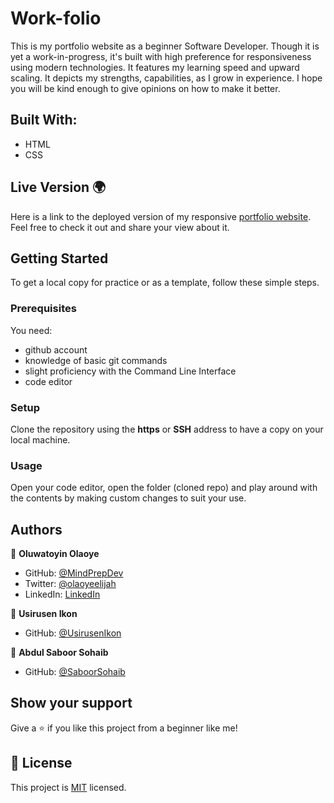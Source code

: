 # Work-folio

This is my portfolio website as a beginner Software Developer. Though it is yet a work-in-progress, it's built with high preference for responsiveness using modern technologies. It features my learning speed and upward scaling. It depicts my strengths, capabilities, as I grow in experience.
I hope you will be kind enough to give opinions on how to make it better. 

## Built With:

- HTML
- CSS

## Live Version 🌍
Here is a link to the deployed version of my responsive [portfolio website](https://abayomiolaoye.github.io/).
Feel free to check it out and share your view about it.

## Getting Started 

To get a local copy for practice or as a template, follow these simple steps.

### Prerequisites
You need:
- github account
- knowledge of basic git commands
- slight proficiency with the Command Line Interface
- code editor

### Setup
Clone the repository using the **https** or **SSH** address to have a copy on your local machine.

### Usage
Open your code editor, open the folder (cloned repo) and play around with the contents by making custom changes to suit your use.

## Authors

👤 **Oluwatoyin Olaoye**

- GitHub: [@MindPrepDev](https://github.com/MindPrepDev)
- Twitter: [@olaoyeelijah](https://twitter.com/olaoyeelijah)
- LinkedIn: [LinkedIn](https://linkedin.com/in/oluwatoyin-olaoye-82880363/)


👤 **Usirusen Ikon**

- GitHub: [@UsirusenIkon](https://github.com/UsirusenIkon)


👤 **Abdul Saboor Sohaib**

- GitHub: [@SaboorSohaib](https://github.com/SaboorSohaib)

## Show your support 

Give a ⭐️ if you like this project from a beginner like me!

## 📝 License

This project is [MIT](./MIT.md) licensed.
